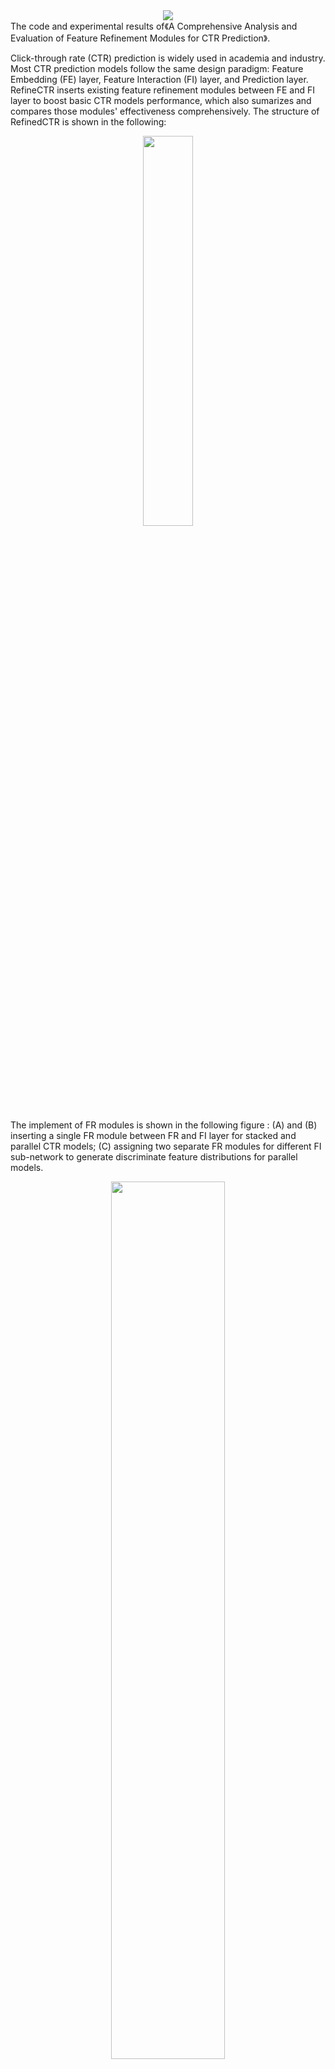 <!-- <center>![RefineCTR](https://github.com/codectr/RefineCTR/blob/main/RefineCTR.png)<center> -->
<div align="center"><img src="https://github.com/codectr/RefineCTR/blob/main/RefineCTR.png"></div>
The code and experimental results of《A Comprehensive Analysis and Evaluation of Feature Refinement Modules for CTR Prediction》.  

Click-through rate (CTR) prediction is widely used in academia and industry. Most CTR prediction models follow the same design paradigm: Feature Embedding (FE) layer, Feature Interaction (FI) layer, and Prediction layer. RefineCTR inserts existing feature refinement modules between FE and FI layer to boost basic CTR models performance, which also sumarizes and compares those modules' effectiveness comprehensively.  The structure of RefinedCTR is shown in the following:

<div align="center"><img src="https://github.com/codectr/RefineCTR/blob/main/evaluation/figure/refinectr%20structure.png" width="40%"></div>

The implement of FR modules is shown in the following figure : (A) and (B) inserting a single FR module between FR and FI layer for stacked and parallel CTR models; (C) assigning two separate FR modules for different FI sub-network to generate discriminate feature distributions for parallel models.



<!-- <center>![The primary backbone structures of common CTR prediction models ](https://github.com/codectr/RefineCTR/blob/main/refineCTR%20framework.png)<center> -->
<div align="center" size=><img src="https://github.com/codectr/RefineCTR/blob/main/refineCTR%20framework.png" width="60%"></div>


# Feature Refinement Modules

We extrct 14 FR modules from existing works. And FAL equires that the input data not anonymous. Therefore, we do not evaluate FAL in the experiments as Criteo dataset is anonymous. It is worth noting that we would fix the hyper-parameters of the basic CTR models when applying these modules to ensure the fairness of the experiments. Relatively speaking, this also leaves space for improvement for each augmented model.

| Year | Module  | Literature  |
| :--: | :-----: | :---------: |
| 2019 | FEN     | IFM         |
| 2019 | SENET   | FiBiNet     |
| 2020 | FWN     | NON         |
| 2020 | DFEN    | DIFM        |
| 2020 | DRM     | FED         |
| 2020 | FAL     | FaFM        |
| 2020 | VGate   | GateNet     |
| 2020 | BGate   | GateNet     |
| 2020 | SelfAtt | InterHAt    |
| 2021 | TCE     | ContextNet  |
| 2021 | PFFN    | ContextNet  |
| 2022 | GFRL    | MCRF        |
| 2022 | FRNet-V | FRNet       |
| 2022 | FRNet-B | FRNet       |

# Basic CTR Models


|      | Model         | Publication | Patterns     |
| ---- | ------------- | ----------- | ------------ |
| 1    | FM            | ICDM'10     | A SIngle     |
| 2    | DeepFM        | IJCAI'17    | B   SIngle   |
| 3    | DeepFM        | IJCAI'17    | C   Separate |
| 4    | CN (DCN)      | ADKDD'17    | A   SIngle   |
| 5    | DCN           | ADKDD'17    | B   SIngle   |
| 6    | DCN           | ADKDD'17    | C   Separate |
| 7    | AFN (AFN+)    | AAAI'20     | A   SIngle   |
| 8    | AFN+          | AAAI'20     | B   SIngle   |
| 9    | AFN+          | AAAI'20     | C   Separate |
| 10   | CN2 (DCNV2)   | WWW'21      | A   SIngle   |
| 11   | DCNV2         | WWW'21      | B   SIngle   |
| 12   | DCNV2         | WWW'21      | C   Separate |
| 13   | CIN (xDeepFM) | KDD'18      | A   SIngle   |
| 14   | xDeepFM       | KDD'18      | B   SIngle   |
| 15   | xDeepFM       | KDD'18      | C   Separate |
|      |               |             |              |
| 16   | AFM           | IJCAI'17    | A   SIngle   |
| 17   | NFM           | SIGIR'17    | A   SIngle   |
| 18   | FwFM          | WWW'18      | A   SIngle   |
| 19   | FINT          | arXiv' 21   | A   SIngle   |
| 20   | PNN           | ICDM'16     | A   SIngle   |
| 21   | FiBiNET       | RecSys'19   | C   Separate |
| 22   | DCAP          | CIKM'21     | A   SIngle   |

Generally, stacked models (e.g., FM. CN) only use pattern A (Single FR module); parallel models can adopt both pattern B (single FR module) and Pattern C (two separate FR modules).
Including basic model, we can generate 308(22*14) augmented  models. Meanwhile, for parallel CTR model,  we can assigning different FR module for different FI sub-networks. Now we assign two same FR modules for different sub-networks.  

# Experiment Results

We will continue to update and upload the latest experimental results and analysis.


## Criteo
### AUC of Criteo
| Modules   | SKIP   | FEN    | SENET  | FWN    | DFEN   | DRM    | VGate  | BGate  | SelfAtt | TCE    | PFFN   | GFRL   | FRNet-V | FRNet-B |
| --------- | ------ | ------ | ------ | ------ | ------ | ------ | ------ | ------ | ------- | ------ | ------ | ------ | ------- | ------- |
| FM        | 0.8080 | 0.8100 | 0.8102 | 0.8100 | 0.8117 | 0.8107 | 0.8090 | 0.8091 | 0.8099  | 0.8112 | 0.8129 | 0.8134 | 0.8139  | 0.8140  |
| DeepFM    | 0.8121 | 0.8128 | 0.8125 | 0.8125 | 0.8121 | 0.8118 | 0.8125 | 0.8127 | 0.8112  | 0.8123 | 0.8129 | 0.8137 | 0.8140  | 0.8141  |
| DeepFM(2) | 0.8121 | 0.8130 | 0.8128 | 0.8129 | 0.8123 | 0.8119 | 0.8128 | 0.8131 | 0.8129  | 0.8128 | 0.8132 | 0.8138 | 0.8142  | 0.8142  |
| CN        | 0.8093 | 0.8102 | 0.8095 | 0.8094 | 0.8121 | 0.8109 | 0.8107 | 0.8110 | 0.8102  | 0.8122 | 0.8130 | 0.8139 | 0.8143  | 0.8144  |
| DCN       | 0.8125 | 0.8130 | 0.8116 | 0.8127 | 0.8127 | 0.8118 | 0.8124 | 0.8127 | 0.8122  | 0.8126 | 0.8131 | 0.8142 | 0.8143  | 0.8145  |
| DCN(2)    | 0.8125 | 0.8136 | 0.8122 | 0.8126 | 0.8131 | 0.8120 | 0.8124 | 0.8127 | 0.8129  | 0.8133 | 0.8132 | 0.8144 | 0.8144  | 0.8146  |
| AFN       | 0.8099 | 0.8140 | 0.8104 | 0.8106 | 0.8116 | 0.8110 | 0.8103 | 0.8101 | 0.8110  | 0.8122 | 0.8130 | 0.8130 | 0.8139  | 0.8141  |
| AFN+      | 0.8108 | 0.8141 | 0.8111 | 0.8124 | 0.8119 | 0.8125 | 0.8119 | 0.8118 | 0.8129  | 0.8128 | 0.8132 | 0.8141 | 0.8141  | 0.8141  |
| AFN+(2)   | 0.8108 | 0.8142 | 0.8116 | 0.8128 | 0.8127 | 0.8129 | 0.8124 | 0.8126 | 0.8131  | 0.8131 | 0.8134 | 0.8142 | 0.8143  | 0.8145  |
| CN2       | 0.8121 | 0.8119 | 0.8119 | 0.8140 | 0.8131 | 0.8140 | 0.8128 | 0.8133 | 0.8131  | 0.8138 | 0.8130 | 0.8143 | 0.8141  | 0.8143  |
| DCNV2     | 0.8128 | 0.8129 | 0.8122 | 0.8142 | 0.8134 | 0.8141 | 0.8130 | 0.8138 | 0.8135  | 0.8136 | 0.8130 | 0.8143 | 0.8141  | 0.8143  |
| DCNV2(2)  | 0.8128 | 0.8136 | 0.8125 | 0.8140 | 0.8135 | 0.8142 | 0.8139 | 0.8140 | 0.8137  | 0.8138 | 0.8131 | 0.8144 | 0.8143  | 0.8144  |
| IMP       | -      | 0.18%  | 0.03%  | 0.13%  | 0.15%  | 0.12%  | 0.09%  | 0.11%  | 0.11%   | 0.18%  | 0.22%  | 0.33%  | 0.35%   | 0.37%   |

### Logloss of Criteo
| Modules   | SKIP   | FEN    | SENET  | FWN    | DFEN   | DRM    | VGate  | BGate  | SelfAtt | TCE    | PFFN   | GFRL   | FRNet-V | FRNet-B |
| --------- | ------ | ------ | ------ | ------ | ------ | ------ | ------ | ------ | ------- | ------ | ------ | ------ | ------- | ------- |
| FM        | 0.4437 | 0.4418 | 0.4416 | 0.4418 | 0.4401 | 0.4411 | 0.4425 | 0.4424 | 0.4408  | 0.4405 | 0.4391 | 0.4384 | 0.4380  | 0.4378  |
| DeepFM    | 0.4398 | 0.4390 | 0.4413 | 0.4393 | 0.4399 | 0.4400 | 0.4392 | 0.4390 | 0.4404  | 0.4396 | 0.4390 | 0.4382 | 0.4379  | 0.4378  |
| DeepFM(2) | 0.4398 | 0.4389 | 0.4410 | 0.4389 | 0.4396 | 0.4400 | 0.4390 | 0.4386 | 0.4389  | 0.4390 | 0.4387 | 0.4380 | 0.4378  | 0.4377  |
| CN        | 0.4498 | 0.4415 | 0.4432 | 0.4496 | 0.4398 | 0.4409 | 0.4409 | 0.4406 | 0.4417  | 0.4398 | 0.4392 | 0.4380 | 0.4378  | 0.4375  |
| DCN       | 0.4394 | 0.4389 | 0.4419 | 0.4391 | 0.4393 | 0.4400 | 0.4394 | 0.4391 | 0.4395  | 0.4396 | 0.4392 | 0.4377 | 0.4376  | 0.4375  |
| DCN(2)    | 0.4394 | 0.4383 | 0.4405 | 0.4391 | 0.4389 | 0.4399 | 0.4393 | 0.4391 | 0.4389  | 0.4386 | 0.4388 | 0.4376 | 0.4374  | 0.4374  |
| AFN       | 0.4420 | 0.4378 | 0.4412 | 0.4411 | 0.4402 | 0.4409 | 0.4413 | 0.4416 | 0.4408  | 0.4396 | 0.4391 | 0.4388 | 0.4379  | 0.4377  |
| AFN+      | 0.4410 | 0.4378 | 0.4407 | 0.4394 | 0.4399 | 0.4394 | 0.4398 | 0.4399 | 0.4389  | 0.4390 | 0.4390 | 0.4378 | 0.4378  | 0.4378  |
| AFN+(2)   | 0.4410 | 0.4378 | 0.4401 | 0.4390 | 0.4392 | 0.4388 | 0.4393 | 0.4391 | 0.4388  | 0.4388 | 0.4388 | 0.4377 | 0.4376  | 0.4374  |
| CN2       | 0.4389 | 0.4402 | 0.4402 | 0.4380 | 0.4393 | 0.4381 | 0.4394 | 0.4386 | 0.4387  | 0.4383 | 0.4393 | 0.4378 | 0.4379  | 0.4378  |
| DCNV2     | 0.4390 | 0.4391 | 0.4399 | 0.4379 | 0.4389 | 0.4380 | 0.4390 | 0.4382 | 0.4383  | 0.4385 | 0.4391 | 0.4378 | 0.4378  | 0.4378  |
| DCNV2(2)  | 0.4390 | 0.4382 | 0.4394 | 0.4380 | 0.4388 | 0.4379 | 0.4380 | 0.4380 | 0.4383  | 0.4383 | 0.4391 | 0.4376 | 0.4378  | 0.4377  |
| IMP       | -      | 0.44%  | 0.03%  | 0.22%  | 0.35%  | 0.33%  | 0.29%  | 0.35%  | 0.35%   | 0.43%  | 0.45%  | 0.70%  | 0.74%   | 0.77%   |

### Assigning Two Seperate Feature Refinement Modules for Different sub-networks based on DeepFM.

<table border=0,rules=none><tr> <td><img src="https://github.com/codectr/RefineCTR/blob/main/evaluation/figure/deepfm_auc.jpg" border=0></td> <td><img src="https://github.com/codectr/RefineCTR/blob/main/evaluation/figure/deepfm_ll.jpg" border=0></td> </tr></table> 

## Frappe
### AUC of Frappe
| Modules   | SKIP   | FEN    | SENET  | FWN    | DFEN   | DRM    | VGate  | BGate  | SelfAtt | TCE    | PFFN   | GFRL   | FRNet-V | FRNet-B |
| --------- | ------ | ------ | ------ | ------ | ------ | ------ | ------ | ------ | ------- | ------ | ------ | ------ | ------- | ------- |
| FM        | 0.9786 | 0.9789 | 0.9800 | 0.9808 | 0.9799 | 0.9820 | 0.9801 | 0.9803 | 0.9806  | 0.9800 | 0.9822 | 0.9821 | 0.9828  | 0.9831  |
| DeepFM    | 0.9824 | 0.9828 | 0.9827 | 0.9824 | 0.9824 | 0.9827 | 0.9828 | 0.9825 | 0.9831  | 0.9824 | 0.9830 | 0.9828 | 0.9837  | 0.9840  |
| DeepFM(2) | 0.9824 | 0.9830 | 0.9829 | 0.9829 | 0.9827 | 0.9825 | 0.9835 | 0.9828 | 0.9836  | 0.9839 | 0.9829 | 0.9843 | 0.9848  | 0.9846  |
| CN        | 0.9797 | 0.9829 | 0.9798 | 0.9810 | 0.9810 | 0.9803 | 0.9803 | 0.9803 | 0.9816  | 0.9819 | 0.9826 | 0.9827 | 0.9825  | 0.9826  |
| DCN       | 0.9825 | 0.9830 | 0.9822 | 0.9826 | 0.9838 | 0.9834 | 0.9829 | 0.9820 | 0.9829  | 0.9827 | 0.9828 | 0.9838 | 0.9838  | 0.9837  |
| DCN(2)    | 0.9825 | 0.9834 | 0.9829 | 0.9831 | 0.9843 | 0.9843 | 0.9835 | 0.9829 | 0.9832  | 0.9839 | 0.9838 | 0.9840 | 0.9844  | 0.9847  |
| AFN       | 0.9812 | 0.9826 | 0.9812 | 0.9816 | 0.9822 | 0.9821 | 0.9821 | 0.9814 | 0.9820  | 0.9826 | 0.9815 | 0.9835 | 0.9838  | 0.9838  |
| AFN+      | 0.9827 | 0.9838 | 0.9827 | 0.9831 | 0.9840 | 0.9836 | 0.9830 | 0.9826 | 0.9830  | 0.9836 | 0.9827 | 0.9838 | 0.9843  | 0.9844  |
| AFN+(2)   | 0.9827 | 0.9840 | 0.9830 | 0.9840 | 0.9846 | 0.9838 | 0.9839 | 0.9827 | 0.9837  | 0.9838 | 0.9834 | 0.9841 | 0.9844  | 0.9847  |
| CN2       | 0.9810 | 0.9822 | 0.9813 | 0.9826 | 0.9830 | 0.9825 | 0.9827 | 0.9813 | 0.9827  | 0.9821 | 0.9817 | 0.9825 | 0.9826  | 0.9834  |
| DCNV2     | 0.9830 | 0.9833 | 0.9835 | 0.9831 | 0.9839 | 0.9837 | 0.9833 | 0.9826 | 0.9829  | 0.9833 | 0.9831 | 0.9840 | 0.9839  | 0.9845  |
| DCNV2(2)  | 0.9830 | 0.9838 | 0.9838 | 0.9838 | 0.9844 | 0.9838 | 0.9837 | 0.9828 | 0.9832  | 0.9841 | 0.9835 | 0.9845 | 0.9841  | 0.9849  |
| IMP       |        | 0.10%  | 0.04%  | 0.08%  | 0.12%  | 0.11%  | 0.08%  | 0.02%  | 0.09%   | 0.11%  | 0.10%  | 0.17%  | 0.20%   | 0.22%   |


| Modules    | SKIP   | FEN    | SENET  | FWN    | DFEN   | DRM    | VGate  | BGate  | SelfAtt | TCE    | PFFN   | GFRL   | FRNet-V | FRNet-B |
| ---------- | ------ | ------ | ------ | ------ | ------ | ------ | ------ | ------ | ------- | ------ | ------ | ------ | ------- | ------- |
| CIN        | 0.9834 | 0.9839 | 0.9835 | 0.9830 | 0.9837 | 0.9836 | 0.9772 | 0.9787 | 0.9813  | 0.9792 | 0.9837 | 0.9837 | 0.9845  | 0.9842  |
| xDeepFM    | 0.9841 | 0.9846 | 0.9844 | 0.9836 | 0.9836 | 0.9846 | 0.9844 | 0.9835 | 0.9830  | 0.9839 | 0.9837 | 0.9850 | 0.9851  | 0.9851  |
| xDeepFM(2) | 0.9841 | 0.9841 | 0.9844 | 0.9840 | 0.9841 | 0.9847 | 0.9850 | 0.9845 | 0.9832  | 0.9833 | 0.9831 | 0.9852 | 0.9853  | 0.9854  |
| NFM        | 0.9818 | 0.9830 | 0.9816 | 0.9799 | 0.9830 | 0.9825 | 0.9845 | 0.9830 | 0.9808  | 0.9818 | 0.9828 | 0.9839 | 0.9843  | 0.9855  |
| AFM        | 0.9697 | 0.9814 | 0.9797 | 0.9804 | 0.9808 | 0.9771 | 0.9718 | 0.9724 | 0.9793  | 0.9776 | 0.9801 | 0.9812 | 0.9816  | 0.9830  |
| FwFM       | 0.9834 | 0.9809 | 0.9834 | 0.9813 | 0.9834 | 0.9816 | 0.9830 | 0.9819 | 0.9840  | 0.9834 | 0.9823 | 0.9842 | 0.9831  | 0.9837  |
| FINT       | 0.9832 | 0.9845 | 0.9817 | 0.9828 | 0.9828 | 0.9842 | 0.9838 | 0.9833 | 0.9825  | 0.9822 | 0.9827 | 0.9848 | 0.9834  | 0.9840  |
| PNN        | 0.9841 | 0.9843 | 0.9846 | 0.9837 | 0.9836 | 0.9845 | 0.9835 | 0.9836 | 0.9828  | 0.9833 | 0.9831 | 0.9837 | 0.9842  | 0.9843  |
| FiBiNet    | 0.9827 | 0.9825 | 0.9825 | 0.9827 | 0.9829 | 0.9824 | 0.9828 | 0.9828 | 0.9830  | 0.9823 | 0.9819 | 0.9832 | 0.9835  | 0.9846  |
| DCAP       | 0.9841 | 0.9836 | 0.9845 | 0.9834 | 0.9843 | 0.9857 | 0.9846 | 0.9838 | 0.9823  | 0.9841 | 0.9824 | 0.9847 | 0.9853  | 0.9848  |

# Get started

1. **Test existing model with existing  module**.
Users can choose the appropriate CTR model and feature refinement module conveniently according their needs.
```
cd evaluation/mains
CUDA_VISIBLE_DEVICES=0 python main_frappe_base --model 0 --module 0
```

2. **Adding new model or module.**

   Our framework RefineCTR is modularized, users can adjust or add basic models and modules easily. 

